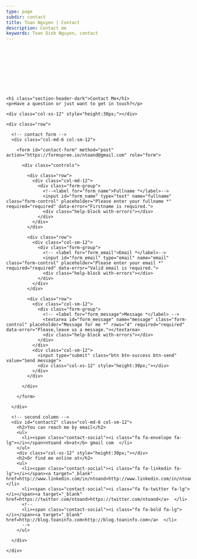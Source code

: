 ```yaml
---
type: page
subdir: contact
title: Toan Nguyen | Contact
description: Contact me
keywords: Toan Dinh Nguyen, contact
---
```


<div class="col-xs-12" style="height:120px;"></div>

  <div class="container">

    <h1 class="section-header-dark">Contact Me</h1>
    <p>Have a question or just want to get in touch?</p>

    <div class="col-xs-12" style="height:30px;"></div>

    <div class="row">

      <!-- contact form -->
      <div class="col-md-6 col-sm-12">

        <form id="contact-form" method="post" action="https://formspree.io/ntoand@gmail.com" role="form">

          <div class="controls">

            <div class="row">
              <div class="col-md-12">
                <div class="form-group">
                  <!--<label for="form_name">Fullname *</label>-->
                  <input id="form_name" type="text" name="fullname" class="form-control" placeholder="Please enter your fullname *" required="required" data-error="Firstname is required.">
                  <div class="help-block with-errors"></div>
                </div>
              </div>
            </div>

            <div class="row">
              <div class="col-sm-12">
                <div class="form-group">
                  <!-- <label for="form_email">Email *</label>-->
                  <input id="form_email" type="email" name="email" class="form-control" placeholder="Please enter your email *" required="required" data-error="Valid email is required.">
                  <div class="help-block with-errors"></div>
                </div>
              </div>
            </div>

            <div class="row">
              <div class="col-sm-12">
                <div class="form-group">
                  <!-- <label for="form_message">Message *</label> -->
                  <textarea id="form_message" name="message" class="form-control" placeholder="Message for me *" rows="4" required="required" data-error="Please,leave us a message."></textarea>
                  <div class="help-block with-errors"></div>
                </div>
              </div>
              <div class="col-sm-12">
                <input type="submit" class="btn btn-success btn-send" value="Send message">
                <div class="col-xs-12" style="height:30px;"></div>
              </div>
            </div>

          </div>

        </form>

      </div>

      <!-- second column -->
      <div id="contact2" class="col-md-6 col-sm-12">
        <h2>You can reach me by email</h2>
        <ul>
          <li><span class="contact-social"><i class="fa fa-envelope fa-lg"></i></span>ntoand <b>at</b> gmail com  </li>
        </ul>
        <div class="col-xs-12" style="height:30px;"></div>
        <h2>Or find me online at</h2>
        <ul>
          <li><span class="contact-social"><i class="fa fa-linkedin fa-lg"></i></span><a target="_blank" href=http://www.linkedin.com/in/ntoand>http://www.linkedin.com/in/ntoand</a>  </li>
          <li><span class="contact-social"><i class="fa fa-twitter fa-lg"></i></span><a target="_blank" href=https://twitter.com/ntoand>https://twitter.com/ntoand</a>  </li>
          <!--
          <li><span class="contact-social"><i class="fa fa-bold fa-lg"></i></span><a target="_blank" href=http://blog.toaninfo.com>http://blog.toaninfo.com</a>  </li>
          -->
        </ul>

      </div>

    </div>

  </div>

  <div class="col-xs-12" style="height:50px;"></div>
